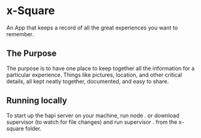 # x-Square

An App that keeps a record of all the great experiences you want to remember.

## The Purpose

The purpose is to have one place to keep together all the information for a particular experience. Things like pictures, location, and other critical details, all kept neatly together, documented, and easy to share.

## Running locally 

To start up the hapi server on your machine, run node . or download supervisor (to watch for file changes) and run supervisor . from the x-square folder.
